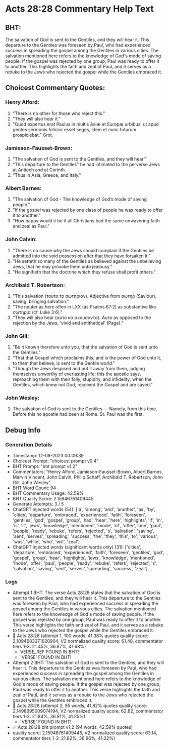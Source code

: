# Acts 28:28 Commentary Help Text

## BHT:
The salvation of God is sent to the Gentiles, and they will hear it. This departure to the Gentiles was foreseen by Paul, who had experienced success in spreading the gospel among the Gentiles in various cities. The salvation mentioned here refers to the knowledge of God's mode of saving people. If the gospel was rejected by one group, Paul was ready to offer it to another. This highlights the faith and zeal of Paul, and it serves as a rebuke to the Jews who rejected the gospel while the Gentiles embraced it.

## Choicest Commentary Quotes:
### Henry Alford:
1. "There is no other for those who reject this."
2. "They will also hear it."
3. "Quod expertus erat Paulus in multis Asiæ et Europæ urbibus, ut apud gentes sermonis felicior esset seges, idem et nunc futurum prospiciebat." Grot.

### Jamieson-Fausset-Brown:
1. "The salvation of God is sent to the Gentiles, and they will hear." 
2. "This departure to the Gentiles" he had intimated to the perverse Jews at Antioch and at Corinth.
3. "Thus in Asia, Greece, and Italy."

### Albert Barnes:
1. "The salvation of God - The knowledge of God’s mode of saving people."
2. "If the gospel was rejected by one class of people he was ready to offer it to another."
3. "How happy would it be if all Christians had the same unwavering faith and zeal as Paul."

### John Calvin:
1. "There is no cause why the Jews should complain if the Gentiles be admitted into the void possession after that they have forsaken it."
2. "He setteth so many of the Gentiles as believed against the unbelieving Jews, that he may provoke them unto jealousy."
3. "He signifieth that the doctrine which they refuse shall profit others."

### Archibald T. Robertson:
1. "This salvation (τουτο το σωτηριον). Adjective from σωτηρ (Saviour), saving, bringing salvation."
2. "The neuter as here often in LXX (as Psalms 67:2) as substantive like σωτηρια (cf. Luke 3:6)."
3. "They will also hear (αυτο κα ακουσοντα). Αυτο as opposed to the rejection by the Jews, 'vivid and antithetical' (Page)."

### John Gill:
1. "Be it known therefore unto you, that the salvation of God is sent unto the Gentiles." 
2. "That that Gospel which proclaims this, and is the power of God unto it, to them that believe, is sent to the Gentile world."
3. "Though the Jews despised and put it away from them, judging themselves unworthy of everlasting life: this the apostle says, reproaching them with their folly, stupidity, and infidelity; when the Gentiles, which knew not God, received the Gospel and are saved."

### John Wesley:
1. The salvation of God is sent to the Gentiles — Namely, from this time. Before this no apostle had been at Rome. St. Paul was the first.



## Debug Info
### Generation Details
- Timestamp: 12-08-2023 00:09:39
- Choicest Prompt: "choicest prompt v0.4"
- BHT Prompt: "bht prompt v1.2"
- Commentators: "Henry Alford, Jamieson-Fausset-Brown, Albert Barnes, Marvin Vincent, John Calvin, Philip Schaff, Archibald T. Robertson, John Gill, John Wesley"
- BHT Word Count: 94
- BHT Commentary Usage: 42.59%
- BHT Quality Score: 2.15946761409445
- Generate Attempts: 3 / 5
- ChatGPT injected words (54):
	['a', 'among', 'and', 'another', 'as', 'by', 'cities', 'departure', 'embraced', 'experienced', 'faith', 'foreseen', 'gentiles', 'god', 'gospel', 'group', 'had', 'hear', 'here', 'highlights', 'if', 'in', 'is', 'it', 'jews', 'knowledge', 'mentioned', 'mode', 'of', 'offer', 'one', 'paul', 'people', 'ready', 'rebuke', 'refers', 'rejected', 's', 'salvation', 'saving', 'sent', 'serves', 'spreading', 'success', 'the', 'they', 'this', 'to', 'various', 'was', 'while', 'who', 'will', 'zeal']
- ChatGPT injected words (significant words only) (31):
	['cities', 'departure', 'embraced', 'experienced', 'faith', 'foreseen', 'gentiles', 'god', 'gospel', 'group', 'hear', 'highlights', 'jews', 'knowledge', 'mentioned', 'mode', 'offer', 'paul', 'people', 'ready', 'rebuke', 'refers', 'rejected', 's', 'salvation', 'saving', 'sent', 'serves', 'spreading', 'success', 'zeal']

### Logs
- Attempt 1 BHT: The verse Acts 28:28 states that the salvation of God is sent to the Gentiles, and they will hear it. This departure to the Gentiles was foreseen by Paul, who had experienced success in spreading the gospel among the Gentiles in various cities. The salvation mentioned here refers to the knowledge of God's mode of saving people. If the gospel was rejected by one group, Paul was ready to offer it to another. This verse highlights the faith and zeal of Paul, and it serves as a rebuke to the Jews who rejected the gospel while the Gentiles embraced it.
- 🔄 Acts 28:28 (attempt 1, 100 words, 41.38% quotes quality score: 2.1094683271620904, V2 normalized quality score: 61.48, commentator tiers 1-3: 21.45%, 36.87%, 41.68%) 
	- VERSE_REF FOUND IN BHT! 
	- 'VERSE' FOUND IN BHT!
- Attempt 2 BHT: The salvation of God is sent to the Gentiles, and they will hear it. This departure to the Gentiles was foreseen by Paul, who had experienced success in spreading the gospel among the Gentiles in various cities. The salvation mentioned here refers to the knowledge of God's mode of saving people. If the gospel was rejected by one group, Paul was ready to offer it to another. This verse highlights the faith and zeal of Paul, and it serves as a rebuke to the Jews who rejected the gospel while the Gentiles embraced it.
- 🔄 Acts 28:28 (attempt 2, 95 words, 41.82% quotes quality score: 2.1498695009074194, V2 normalized quality score: 62.82, commentator tiers 1-3: 21.84%, 36.91%, 41.25%) 
	- 'VERSE' FOUND IN BHT!
- ✅ Acts 28:28 bht prompt v1.2 (94 words, 42.59% quotes)
- quality score: 2.15946761409445, V2 normalized quality score: 63.14, commentator tiers 1-3: 21.82%, 36.96%, 41.22%)